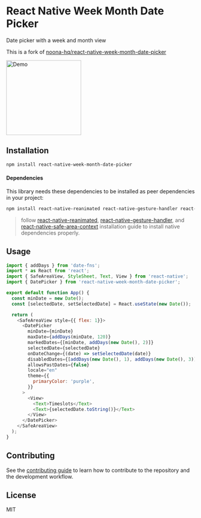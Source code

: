 # React Native Week Month Date Picker

Date picker with a week and month view

This is a fork of [noona-hq/react-native-week-month-date-picker](https://github.com/noona-hq/react-native-week-month-date-picker)

<img src="https://user-images.githubusercontent.com/5333875/156450983-d504b47f-5fac-4be2-ac9d-ccdb239006e9.gif" alt="Demo" width="200"/>

## Installation

```sh
npm install react-native-week-month-date-picker
```

#### Dependencies

This library needs these dependencies to be installed as peer dependencies in your project:

```bash
npm install react-native-reanimated react-native-gesture-handler react-native-safe-area-context date-fns
```

> follow [react-native-reanimated](https://docs.swmansion.com/react-native-reanimated/docs/fundamentals/installation), [react-native-gesture-handler](https://docs.swmansion.com/react-native-gesture-handler/docs/installation), and [react-native-safe-area-context](https://github.com/th3rdwave/react-native-safe-area-context#getting-started) installation guide to install native dependencies properly.

## Usage

```js
import { addDays } from 'date-fns';
import * as React from 'react';
import { SafeAreaView, StyleSheet, Text, View } from 'react-native';
import { DatePicker } from 'react-native-week-month-date-picker';

export default function App() {
  const minDate = new Date();
  const [selectedDate, setSelectedDate] = React.useState(new Date());

  return (
    <SafeAreaView style={{ flex: 1}}>
      <DatePicker
        minDate={minDate}
        maxDate={addDays(minDate, 120)}
        markedDates={[minDate, addDays(new Date(), 2)]}
        selectedDate={selectedDate}
        onDateChange={(date) => setSelectedDate(date)}
        disabledDates={[addDays(new Date(), 1), addDays(new Date(), 3)]}
        allowsPastDates={false}
        locale="en"
        theme={{
          primaryColor: 'purple',
        }}
      >
        <View>
          <Text>Timeslots</Text>
          <Text>{selectedDate.toString()}</Text>
        </View>
      </DatePicker>
    </SafeAreaView>
  );
}
```

## Contributing

See the [contributing guide](CONTRIBUTING.md) to learn how to contribute to the repository and the development workflow.

## License

MIT
